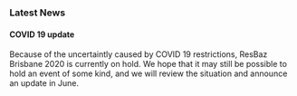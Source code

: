 ### Latest News

#### COVID 19 update
Because of the uncertaintly caused by COVID 19 restrictions, ResBaz Brisbane 2020 is currently on hold. We hope that it may still be possible to hold an event of some kind, and we will review the situation and announce an update in June.

